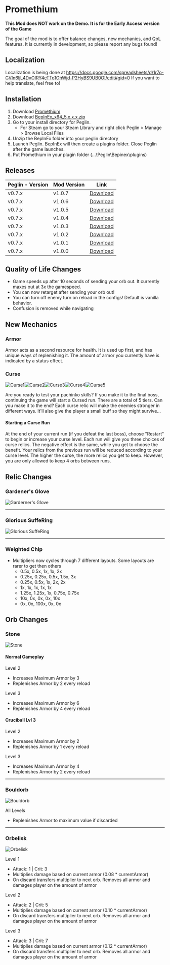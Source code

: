# Promethium
**This Mod does NOT work on the Demo. It is for the Early Access version of the Game**

The goal of the mod is to offer balance changes, new mechanics, and QoL features. It is currently in development, so please report any bugs found!

## Localization
Localization is being done at https://docs.google.com/spreadsheets/d/1r7o-GVIn6ljL4DvOIRY4eTTo1OhWjd-P2HyBS9UB0OI/edit#gid=0
If you want to help translate, feel free to!

## Installation
1. Download [Promethium](https://github.com/ruiner189/Promethium/releases)
2. Download [BepInEx_x64_5.x.x.x.zip](https://github.com/BepInEx/BepInEx/releases)
3. Go to your install directory for Peglin.
    * For Steam go to your Steam Library and right click Peglin > Manage > Browse Local Files
4. Unzip the BepInEx folder into your peglin directory
5. Launch Peglin. BepInEx will then create a plugins folder. Close Peglin after the game launches.
6. Put Promethium in your plugin folder (...\Peglin\Bepinex\plugins)

## Releases
| Peglin - Version| Mod Version | Link |
|----------|-------------|-----------------|
| v0.7.x | v1.0.7 | [Download](https://github.com/ruiner189/Promethium/releases/download/1.0.7/Promethium.dll) |
| v0.7.x | v1.0.6 | [Download](https://github.com/ruiner189/Promethium/releases/download/1.0.6/Promethium.dll) |
| v0.7.x | v1.0.5 | [Download](https://github.com/ruiner189/Promethium/releases/download/1.0.5/Promethium.dll) |
| v0.7.x | v1.0.4 | [Download](https://github.com/ruiner189/Promethium/releases/download/1.0.4/Promethium.dll) |
| v0.7.x | v1.0.3 | [Download](https://github.com/ruiner189/Promethium/releases/download/1.0.3/Promethium.dll) |
| v0.7.x | v1.0.2 | [Download](https://github.com/ruiner189/Promethium/releases/download/1.0.2/Promethium.dll) |
| v0.7.x | v1.0.1 | [Download](https://github.com/ruiner189/Promethium/releases/download/1.0.1/Promethium.dll) |
| v0.7.x | v1.0.0 | [Download](https://github.com/ruiner189/Promethium/releases/download/1.0.0/Promethium.dll) |


## Quality of Life Changes
* Game speeds up after 10 seconds of sending your orb out. It currently maxes out at 3x the gamespeed.
* You can now retarget after sending your orb out!
* You can turn off enemy turn on reload in the configs! Default is vanilla behavior.
* Confusion is removed while navigating

## New Mechanics
### Armor
Armor acts as a second resource for health. It is used up first, and has unique ways of replenishing it. The amount of armor you currently have is indicated by a status effect.
### Curse
![Curse1](Resources/Relics/Curse_One.png)![Curse2](Resources/Relics/Curse_Two.png)![Curse3](Resources/Relics/Curse_Three.png)![Curse4](Resources/Relics/Curse_Four.png)![Curse5](Resources/Relics/Curse_Five.png)

Are you ready to test your pachinko skills? If you make it to the final boss, continuing the game will start a Cursed run. There are a total of 5 tiers. Can you make it to the end?
Each curse relic will make the enemies stronger in different ways. It'll also give the player a small buff so they might survive...

#### Starting a Curse Run
At the end of your current run (if you defeat the last boss), choose "Restart" to begin or increase your curse level. Each run will give you three choices of curse relics. The negative effect is the same, while you get to choose the benefit. Your relics from the previous run will be reduced according to your curse level. The higher the curse, the more relics you get to keep. However, you are only allowed to keep 4 orbs between runs.

## Relic Changes
### Gardener's Glove
![Garderner's Glove](Docs/Images/GardenerGlove.png)

----------

### Glorious SuffeRing
![Glorious SuffeRing](Docs/Images/GloriousSuffeRing.png)

----------
### Weighted Chip
* Multipliers now cycles through 7 different layouts. Some layouts are rarer to get then others
   * 0.5x, 0.5x, 1x, 1x, 2x
   * 0.25x, 0.25x, 0.5x, 1.5x, 3x
   * 0.25x, 0.5x, 1x, 2x, 2x
   * 1x, 1x, 1x, 1x, 1x
   * 1.25x, 1.25x, 1x, 0.75x, 0.75x
   * 10x, 0x, 0x, 0x, 10x
   * 0x, 0x, 100x, 0x, 0x

## Orb Changes
### Stone
![Stone](Docs/Images/Stone3.png)

#### Normal Gameplay
Level 2
* Increases Maximum Armor by 3
* Replenishes Armor by 2 every reload

Level 3
* Increases Maximum Armor by 6
* Replenishes Armor by 4 every reload
#### Cruciball Lvl 3
Level 2
* Increases Maximum Armor by 2
* Replenishes Armor by 1 every reload

Level 3
* Increases Maximum Armor by 4
* Replenishes Armor by 2 every reload
----------
### Bouldorb
![Bouldorb](Docs/Images/Bouldorb.png)

All Levels
* Replenishes Armor to maximum value if discarded
----------
### Orbelisk
![Orbelisk](Docs/Images/Orbelisk3.png)

Level 1
* Attack: 1 | Crit: 3
* Multiplies damage based on current armor (0.08 * currentArmor)
* On discard transfers multiplier to next orb. Removes all armor and damages player on the amount of armor

Level 2
* Attack: 2 | Crit: 5
* Multiplies damage based on current armor (0.10 * currentArmor)
* On discard transfers multiplier to next orb. Removes all armor and damages player on the amount of armor

Level 3
* Attack: 3 | Crit: 7
* Multiplies damage based on current armor (0.12 * currentArmor)
* On discard transfers multiplier to next orb. Removes all armor and damages player on the amount of armor
